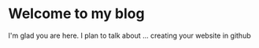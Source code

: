 # Welcome to my blog

I'm glad you are here. I plan to talk about ... creating your website in github
